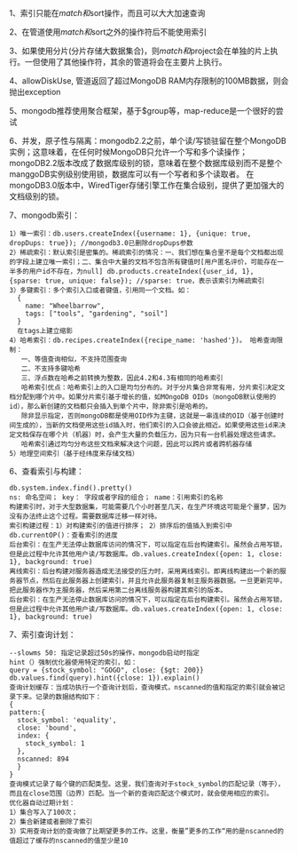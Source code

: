 1、索引只能在$match和$sort操作，而且可以大大加速查询

2、在管道使用$match和$sort之外的操作符后不能使用索引

3、如果使用分片(分片存储大数据集合)，则$match和$project会在单独的片上执行。一但使用了其他操作符，其余的管道将会在主要片上执行。

4、allowDiskUse, 管道返回了超过MongoDB RAM内存限制的100MB数据，则会抛出exception

5、mongodb推荐使用聚合框架，基于$group等，map-reduce是一个很好的尝试

6、并发，原子性与隔离：mongodb2.2之前，单个读/写锁驻留在整个MongoDB实例；这意味着，在任何时候MongoDB只允许一个写和多个读操作；
   mongoDB2.2版本改成了数据库级别的锁，意味着在整个数据库级别而不是整个manggoDB实例级别使用锁，数据库可以有一个写者和多个读取者。
   在mongoDB3.0版本中，WiredTiger存储引擎工作在集合级别，提供了更加强大的文档级别的锁。

7、mongodb索引：

    1）唯一索引：db.users.createIndex({username: 1}, {unique: true, dropDups: true}); //mongodb3.0已删除dropDups参数
    2）稀疏索引：默认索引是密集的。稀疏索引的情况：一、我们想在集合里不是每个文档都出现的字段上建立唯一索引；二、集合中大量的文档不包含所有键值时[用户匿名评价，可能存在一半多的用户id不存在，为null] db.products.createIndex({user_id, 1}, {sparse: true, unique: false}); //sparse: true，表示该索引为稀疏索引
    3）多键索引：多个索引入口或者键值，引用同一个文档。如：
      {
      	name: "Wheelbarrow",
      	tags: ["tools", "gardening", "soil"]
      }
      在tags上建立缩影
    4）哈希索引：db.recipes.createIndex({recipe_name: 'hashed'})。 哈希查询限制：
       一、等值查询相似，不支持范围查询
       二、不支持多键哈希
       三、浮点数在哈希之前转换为整数，因此4.2和4.3有相同的哈希索引
       哈希索引优点：哈希索引上的入口是均匀分布的。对于分片集合非常有用，分片索引决定文档分配到哪个片中。如果分片索引基于增长的值，如MOngoDB OIDs（mongoDB默认使用的id），那么新创建的文档都只会插入到单个片中，除非索引是哈希的。
       除非显示指定，否则mongoDB都是使用OID作为主键，这就是一串连续的OID（基于创建时间生成的），当新的文档使用这些id插入时，他们索引的入口会彼此相近。如果使用这些id来决定文档保存在哪个片（机器）时，会产生大量的负载压力，因为只有一台机器处理这些请求。
       哈希索引通过均匀分布这些文档来解决这个问题，因此可以跨片或者跨机器存储
    5）地理空间索引（基于经纬度来存储文档）

 6、查看索引与构建：
 
    db.system.index.find().pretty()
    ns: 命名空间； key： 字段或者字段的组合； name：引用索引的名称
    构建索引时，对于大型数据集，可能需要几个小时甚至几天，在生产环境这可能是个噩梦，因为没有办法终止这个过程。需要数据库迁移一样对待。
    索引构建过程：1）对构建索引的值进行排序； 2）排序后的值插入到索引中
    db.currentOP()：查看索引的进度
    后台索引：在生产无法停止数据库访问的情况下，可以指定在后台构建索引。虽然会占用写锁，但是此过程中允许其他用户读/写数据库。db.values.createIndex({open: 1, close: 1}, background: true)
    离线索引：后台构建对服务器造成无法接受的压力时，采用离线索引。即离线构建出一个新的服务器节点，然后在此服务器上创建索引，并且允许此服务器复制主服务器数据。一旦更新完毕，把此服务器作为主服务器，然后采用第二台离线服务器构建其索引的版本。
    后台索引：在生产无法停止数据库访问的情况下，可以指定在后台构建索引。虽然会占用写锁，但是此过程中允许其他用户读/写数据库。db.values.createIndex({open: 1, close: 1}, background: true)
   
   
 7、索引查询计划：
 
    --slowms 50: 指定记录超过50s的操作，mongodb启动时指定
    hint（）强制优化器使用特定的索引，如：
    query = {stock_symbol: "GOGO", close: {$gt: 200}}
    db.values.find(query).hint({close: 1}).explain()
    查询计划缓存：当成功执行一个查询计划后，查询模式，nscanned的值和指定的索引就会被记录下来。记录的数据结构如下：
    {
   	pattern:{
   	  stock_symbol: 'equality',
   	  close: 'bound',
   	  index: {
   	    stock_symbol: 1
   	  },
   	  nscanned: 894
      }
    }
    查询模式记录了每个键的匹配类型。这里，我们查询对于stock_symbol的匹配记录（等于），而且在close范围（边界）匹配。当一个新的查询匹配这个模式时，就会使用相应的索引。
    优化器自动过期计划：
    1）集合写入了100次；
    2）集合新建或者删除了索引
    3）实用查询计划的查询做了比期望更多的工作。这里，衡量”更多的工作“用的是nscanned的值超过了缓存的nscanned的值至少是10
    
   
   



